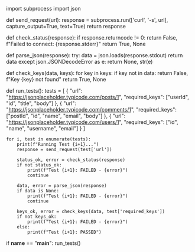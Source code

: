 import subprocess
import json

def send_request(url):
    response = subprocess.run(['curl', '-s', url], capture_output=True, text=True)
    return response

def check_status(response):
    if response.returncode != 0:
        return False, f"Failed to connect: {response.stderr}"
    return True, None

def parse_json(response):
    try:
        data = json.loads(response.stdout)
        return data
    except json.JSONDecodeError as e:
        return None, str(e)

def check_keys(data, keys):
    for key in keys:
        if key not in data:
            return False, f"Key {key} not found"
    return True, None

def run_tests():
    tests = [
        {
            "url": "https://jsonplaceholder.typicode.com/posts/1",
            "required_keys": ["userId", "id", "title", "body"]
        },
        {
            "url": "https://jsonplaceholder.typicode.com/comments/1",
            "required_keys": ["postId", "id", "name", "email", "body"]
        },
        {
            "url": "https://jsonplaceholder.typicode.com/users/1",
            "required_keys": ["id", "name", "username", "email"]
        }
    ]

    for i, test in enumerate(tests):
        print(f"Running Test {i+1}...")
        response = send_request(test['url'])
        
        status_ok, error = check_status(response)
        if not status_ok:
            print(f"Test {i+1}: FAILED - {error}")
            continue
        
        data, error = parse_json(response)
        if data is None:
            print(f"Test {i+1}: FAILED - {error}")
            continue

        keys_ok, error = check_keys(data, test['required_keys'])
        if not keys_ok:
            print(f"Test {i+1}: FAILED - {error}")
        else:
            print(f"Test {i+1}: PASSED")

if __name__ == "__main__":
    run_tests()
